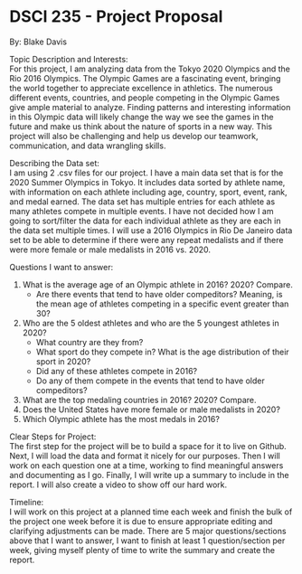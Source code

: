 # DSCI 235 - Project Proposal
By: Blake Davis

Topic Description and Interests: <br>
For this project, I am analyzing data from the Tokyo 2020 Olympics and the Rio 2016 Olympics. The Olympic Games are a fascinating event, bringing the world together to appreciate excellence in athletics. The numerous different events, countries, and people competing in the Olympic Games give ample material to analyze. Finding patterns and interesting information in this Olympic data will likely change the way we see the games in the future and make us think about the nature of sports in a new way. This project will also be challenging and help us develop our teamwork, communication, and data wrangling skills.

Describing the Data set: <br>
	I am using 2 .csv files for our project. I have a main data set that is for the 2020 Summer Olympics in Tokyo. It includes data sorted by athlete name, with information on each athlete including age, country, sport, event, rank, and medal earned. The data set has multiple entries for each athlete as many athletes compete in multiple events. I have not decided how I am going to sort/filter the data for each individual athlete as they are each in the data set multiple times. I will use a 2016 Olympics in Rio De Janeiro data set to be able to determine if there were any repeat medalists and if there were more female or male medalists in 2016 vs. 2020.

Questions I want to answer: <br>
1. What is the average age of an Olympic athlete in 2016? 2020? Compare.
   - Are there events that tend to have older compeditors? Meaning, is the mean age of athletes competing in a specific event greater than 30?
2. Who are the 5 oldest athletes and who are the 5 youngest athletes in 2020?
   - What country are they from?
   - What sport do they compete in? What is the age distribution of their sport in 2020?
   - Did any of these athletes compete in 2016?
   - Do any of them compete in the events that tend to have older compeditors?
3. What are the top medaling countries in 2016? 2020? Compare.
4. Does the United States have more female or male medalists in 2020?
5. Which Olympic athlete has the most medals in 2016?

Clear Steps for Project: <br>
The first step for the project will be to build a space for it to live on Github. Next, I will load the data and format it nicely for our purposes. Then I will work on each question one at a time, working to find meaningful answers and documenting as I go. Finally, I will write up a summary to include in the report. I will also create a video to show off our hard work.

Timeline: <br>
I will work on this project at a planned time each week and finish the bulk of the project one week before it is due to ensure appropriate editing and clarifying adjustments can be made. There are 5 major questions/sections above that I want to answer, I want to finish at least 1 question/section per week, giving myself plenty of time to write the summary and create the report.

